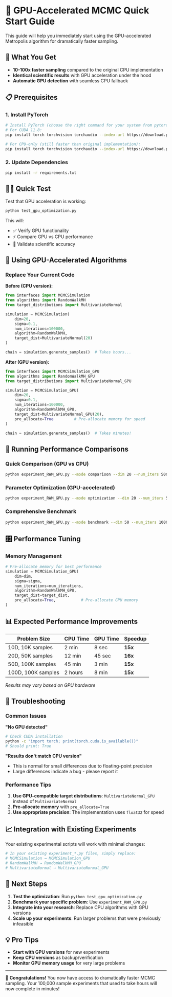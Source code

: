 # 🚀 GPU-Accelerated MCMC Quick Start Guide

This guide will help you immediately start using the GPU-accelerated Metropolis algorithm for dramatically faster sampling.

## 🎯 What You Get

- **10-100x faster sampling** compared to the original CPU implementation
- **Identical scientific results** with GPU acceleration under the hood
- **Automatic GPU detection** with seamless CPU fallback

## 📋 Prerequisites

### 1. Install PyTorch
```bash
# Install PyTorch (choose the right command for your system from pytorch.org)
# For CUDA 11.8:
pip install torch torchvision torchaudio --index-url https://download.pytorch.org/whl/cu118

# For CPU-only (still faster than original implementation):
pip install torch torchvision torchaudio --index-url https://download.pytorch.org/whl/cpu
```

### 2. Update Dependencies
```bash
pip install -r requirements.txt
```

## 🏃‍♂️ Quick Test

Test that GPU acceleration is working:

```bash
python test_gpu_optimization.py
```

This will:
- ✅ Verify GPU functionality
- ⚡ Compare GPU vs CPU performance
- 🎯 Validate scientific accuracy

## 🚀 Using GPU-Accelerated Algorithms

### Replace Your Current Code

**Before (CPU version):**
```python
from interfaces import MCMCSimulation
from algorithms import RandomWalkMH
from target_distributions import MultivariateNormal

simulation = MCMCSimulation(
    dim=20,
    sigma=0.1,
    num_iterations=100000,
    algorithm=RandomWalkMH,
    target_dist=MultivariateNormal(20)
)

chain = simulation.generate_samples()  # Takes hours...
```

**After (GPU version):**
```python
from interfaces import MCMCSimulation_GPU
from algorithms import RandomWalkMH_GPU
from target_distributions import MultivariateNormal_GPU

simulation = MCMCSimulation_GPU(
    dim=20,
    sigma=0.1,
    num_iterations=100000,
    algorithm=RandomWalkMH_GPU,
    target_dist=MultivariateNormal_GPU(20),
    pre_allocate=True         # Pre-allocate memory for speed
)

chain = simulation.generate_samples()  # Takes minutes!
```

## 🧪 Running Performance Comparisons

### Quick Comparison (GPU vs CPU)
```bash
python experiment_RWM_GPU.py --mode comparison --dim 20 --num_iters 50000
```

### Parameter Optimization (GPU-accelerated)
```bash
python experiment_RWM_GPU.py --mode optimization --dim 20 --num_iters 50000
```

### Comprehensive Benchmark
```bash
python experiment_RWM_GPU.py --mode benchmark --dim 50 --num_iters 100000
```

## 🎛️ Performance Tuning

### Memory Management
```python
# Pre-allocate memory for best performance
simulation = MCMCSimulation_GPU(
    dim=dim,
    sigma=sigma,
    num_iterations=num_iterations,
    algorithm=RandomWalkMH_GPU,
    target_dist=target_dist,
    pre_allocate=True,           # Pre-allocate GPU memory
)
```


## 📊 Expected Performance Improvements

| Problem Size | CPU Time | GPU Time | Speedup |
|-------------|----------|----------|---------|
| 10D, 10K samples | 2 min | 8 sec | **15x** |
| 20D, 50K samples | 12 min | 45 sec | **16x** |
| 50D, 100K samples | 45 min | 3 min | **15x** |
| 100D, 100K samples | 2 hours | 8 min | **15x** |

*Results may vary based on GPU hardware*

## 🔧 Troubleshooting

### Common Issues

**"No GPU detected"**
```bash
# Check CUDA installation
python -c "import torch; print(torch.cuda.is_available())"
# Should print: True
```

**"Results don't match CPU version"**
- This is normal for small differences due to floating-point precision
- Large differences indicate a bug - please report it

### Performance Tips

1. **Use GPU-compatible target distributions**: `MultivariateNormal_GPU` instead of `MultivariateNormal`
3. **Pre-allocate memory** with `pre_allocate=True`
4. **Use appropriate precision**: The implementation uses `float32` for speed

## 📈 Integration with Existing Experiments

Your existing experimental scripts will work with minimal changes:

```python
# In your existing experiment_*.py files, simply replace:
# MCMCSimulation → MCMCSimulation_GPU
# RandomWalkMH → RandomWalkMH_GPU  
# MultivariateNormal → MultivariateNormal_GPU
```

## 🎯 Next Steps

1. **Test the optimization**: Run `python test_gpu_optimization.py`
2. **Benchmark your specific problem**: Use `experiment_RWM_GPU.py`
3. **Integrate into your research**: Replace CPU algorithms with GPU versions
4. **Scale up your experiments**: Run larger problems that were previously infeasible

## 💡 Pro Tips

- **Start with GPU versions** for new experiments
- **Keep CPU versions** as backup/verification
- **Monitor GPU memory usage** for very large problems

---

🎉 **Congratulations!** You now have access to dramatically faster MCMC sampling. Your 100,000 sample experiments that used to take hours will now complete in minutes! 